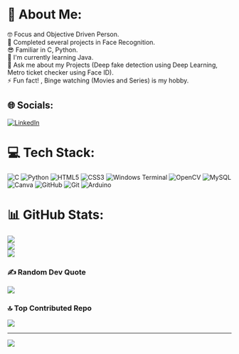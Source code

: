 # 💫 About Me:
🤓 Focus and Objective Driven Person.<br>🔭 Completed several projects in Face Recognition.<br>😎 Familiar in C, Python.<br>🌱 I'm currently learning Java.<br>💬 Ask me about my Projects (Deep fake detection using Deep Learning, Metro ticket checker using Face ID).<br>⚡ Fun fact! , Binge watching (Movies and Series) is my hobby.


## 🌐 Socials:
[![LinkedIn](https://img.shields.io/badge/LinkedIn-%230077B5.svg?logo=linkedin&logoColor=white)](https://linkedin.com/in/https://www.linkedin.com/in/swetha-rajavel-473b512b0) 

# 💻 Tech Stack:
![C](https://img.shields.io/badge/c-%2300599C.svg?style=for-the-badge&logo=c&logoColor=white) ![Python](https://img.shields.io/badge/python-3670A0?style=for-the-badge&logo=python&logoColor=ffdd54) ![HTML5](https://img.shields.io/badge/html5-%23E34F26.svg?style=for-the-badge&logo=html5&logoColor=white) ![CSS3](https://img.shields.io/badge/css3-%231572B6.svg?style=for-the-badge&logo=css3&logoColor=white) ![Windows Terminal](https://img.shields.io/badge/Windows%20Terminal-%234D4D4D.svg?style=for-the-badge&logo=windows-terminal&logoColor=white) ![OpenCV](https://img.shields.io/badge/opencv-%23white.svg?style=for-the-badge&logo=opencv&logoColor=white) ![MySQL](https://img.shields.io/badge/mysql-4479A1.svg?style=for-the-badge&logo=mysql&logoColor=white) ![Canva](https://img.shields.io/badge/Canva-%2300C4CC.svg?style=for-the-badge&logo=Canva&logoColor=white) ![GitHub](https://img.shields.io/badge/github-%23121011.svg?style=for-the-badge&logo=github&logoColor=white) ![Git](https://img.shields.io/badge/git-%23F05033.svg?style=for-the-badge&logo=git&logoColor=white) ![Arduino](https://img.shields.io/badge/-Arduino-00979D?style=for-the-badge&logo=Arduino&logoColor=white)
# 📊 GitHub Stats:
![](https://github-readme-stats.vercel.app/api?username=SwethaRajavel34&theme=dark&hide_border=false&include_all_commits=false&count_private=false)<br/>
![](https://github-readme-streak-stats.herokuapp.com/?user=SwethaRajavel34&theme=dark&hide_border=false)<br/>
![](https://github-readme-stats.vercel.app/api/top-langs/?username=SwethaRajavel34&theme=dark&hide_border=false&include_all_commits=false&count_private=false&layout=compact)

### ✍️ Random Dev Quote
![](https://quotes-github-readme.vercel.app/api?type=horizontal&theme=radical)

### 🔝 Top Contributed Repo
![](https://github-contributor-stats.vercel.app/api?username=SwethaRajavel34&limit=5&theme=dark&combine_all_yearly_contributions=true)

---
[![](https://visitcount.itsvg.in/api?id=SwethaRajavel34&icon=0&color=0)](https://visitcount.itsvg.in)

<!-- Proudly created with GPRM ( https://gprm.itsvg.in ) -->
